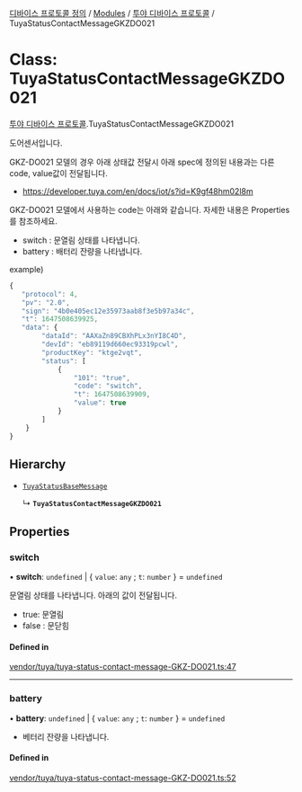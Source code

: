 [디바이스 프로토콜 정의](../README.md) / [Modules](../modules.md) / [투야 디바이스 프로토콜](../modules/___________.md) / TuyaStatusContactMessageGKZDO021

# Class: TuyaStatusContactMessageGKZDO021

[투야 디바이스 프로토콜](../modules/___________.md).TuyaStatusContactMessageGKZDO021

도어센서입니다.

GKZ-DO021 모델의 경우 아래 상태값 전달시 아래 spec에 정의된 내용과는 다른 code, value값이 전달됩니다.

* https://developer.tuya.com/en/docs/iot/s?id=K9gf48hm02l8m

GKZ-DO021 모델에서 사용하는 code는 아래와 같습니다. 자세한 내용은 Properties를 참조하세요.

* switch : 문열림 상태를 나타냅니다.
* battery : 배터리 잔량을 나타냅니다.

example)
 ```typescript
{
    "protocol": 4,
    "pv": "2.0",
    "sign": "4b0e405ec12e35973aab8f3e5b97a34c",
    "t": 1647508639925,
    "data": {
         "dataId": "AAXaZn89CBXhPLx3nYI8C4D",
         "devId": "eb89119d660ec93319pcwl",
         "productKey": "ktge2vqt",
         "status": [
             {
                 "101": "true",
                 "code": "switch",
                 "t": 1647508639909,
                 "value": true
             }
         ]
     }
}
```

## Hierarchy

- [`TuyaStatusBaseMessage`](__________.TuyaStatusBaseMessage.md)

  ↳ **`TuyaStatusContactMessageGKZDO021`**

## Properties

### switch

• **switch**: `undefined` \| { `value`: `any` ; `t`: `number`  } = `undefined`

문열림 상태를 나타냅니다. 아래의 값이 전달됩니다.
* true: 문열림
* false : 문닫힘

#### Defined in

[vendor/tuya/tuya-status-contact-message-GKZ-DO021.ts:47](https://github.com/zigbang/iot/blob/43523cfa/packages/ziot-bridge/tuya/zthing-message-converter/lib/messages/vendor/tuya/tuya-status-contact-message-GKZ-DO021.ts#L47)

___

### battery

• **battery**: `undefined` \| { `value`: `any` ; `t`: `number`  } = `undefined`

* 베터리 잔량을 나타냅니다.

#### Defined in

[vendor/tuya/tuya-status-contact-message-GKZ-DO021.ts:52](https://github.com/zigbang/iot/blob/43523cfa/packages/ziot-bridge/tuya/zthing-message-converter/lib/messages/vendor/tuya/tuya-status-contact-message-GKZ-DO021.ts#L52)
